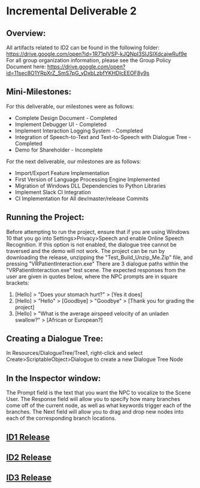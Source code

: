 # Incremental Deliverable 2

## Overview:

All artifacts related to ID2 can be found in the following folder: https://drive.google.com/open?id=1R71pIVSP-kJQNpI3SlJSIXdcajwRuf9e
For all group organization information, please see the Group Policy Document here:
https://drive.google.com/open?id=11sec8O1YRpXrZ_SmS7pG_yDxbLzbfYKHDlcEEOF8y9s

## Mini-Milestones:

For this deliverable, our milestones were as follows:
* Complete Design Document - Completed
* Implement Debugger UI - Completed
* Implement Interaction Logging System - Completed
* Integration of Speech-to-Text and Text-to-Speech with Dialogue Tree - Completed
* Demo for Shareholder - Incomplete

For the next deliverable, our milestones are as follows:
* Import/Export Feature Implementation
* First Version of Language Processing Engine Implemented
* Migration of Windows DLL Dependencies to Python Libraries
* Implement Slack CI Integration
* CI Implementation for All dev/master/release Commits

## Running the Project:

Before attempting to run the project, ensure that if you are using Windows 10 that you go into Settings>Privacy>Speech and enable Online Speech Recognition. If this option is not enabled, the dialogue tree cannot be traversed and the demo will not work.
The project can be run by downloading the release, unzipping the "Test_Build_Unzip_Me.Zip" file, and pressing "VRPatientInteraction.exe"
There are 3 dialogue paths within the "VRPatientInteraction.exe" test scene. The expected responses from the user are given in quotes below, where the NPC prompts are in square brackets:
1. [Hello] > "Does your stomach hurt?" > [Yes it does]
2. [Hello] > "Hello" > [Goodbye] > "Goodbye" > [Thank you for grading the project]
3. [Hello] > "What is the average airspeed velocity of an unladen swallow?" > [African or European?]

## Creating a Dialogue Tree:

In Resources/DialogueTree/Tree1, right-click and select Create>ScriptableObject>Dialogue to create a new Dialogue Tree Node

## In the Inspector window: 

The Prompt field is the text that you want the NPC to vocalize to the Scene User.
The Response field will allow you to specify how many branches come off of the current node, as well as what keywords trigger each of the branches.
The Next field will allow you to drag and drop new nodes into each of the corresponding branch locations.

## [ID1 Release](https://github.com/UniversityOfSaskatchewanCMPT371/term-project-fall2019-team-1/releases/tag/ID1)
## [ID2 Release](https://github.com/UniversityOfSaskatchewanCMPT371/term-project-fall2019-team-1/releases/tag/ID2.1.1)
## [ID3 Release](https://github.com/UniversityOfSaskatchewanCMPT371/term-project-fall2019-team-1/releases/tag/ID3)


